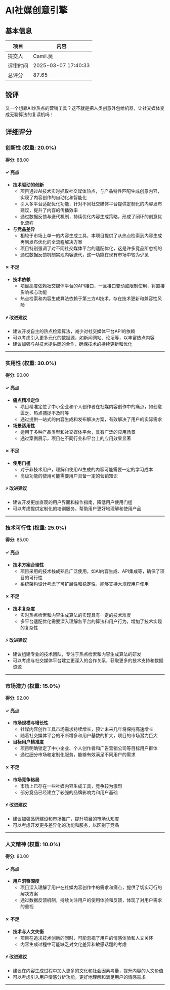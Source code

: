 # AI社媒创意引擎

## 基本信息

| 项目 | 内容 |
|------|------|
| 提交人 | Camil.吴 |
| 评审时间 | 2025-03-07 17:40:33 |
| 总评分 | 87.65 |

## 锐评

又一个想靠AI炒热点的营销工具？这不就是把人类创意外包给机器，让社交媒体变成无聊算法的复读机吗！

## 详细评分

### 创新性 (权重: 20.0%)

**得分**: 88.00

#### ✓ 亮点

* **技术驱动的创新**
  * 项目通过AI技术实时抓取社交媒体热点，与产品特性匹配生成创意内容，实现了内容创作的自动化和智能化
  * 引入多平台适配优化功能，针对不同社交媒体平台提供定制化的内容发布建议，提升了内容的传播效率
  * 通过数据反馈与迭代机制，持续优化内容生成策略，形成了闭环的创意优化流程
* **与竞品差异**
  * 相较于市场上单一的内容生成工具，本项目提供了从热点检索到内容生成再到发布优化的全流程解决方案
  * 项目特别强调了对不同社交媒体平台的适配优化，这是许多竞品所忽视的
  * 通过数据反馈机制实现内容迭代，这一功能在现有市场中较为少见

#### ✗ 不足

* **技术依赖**
  * 项目高度依赖社交媒体平台的API接口，一旦接口变动或限制使用，将直接影响核心功能
  * 热点检索和内容生成算法依赖于第三方AI技术，存在技术更新和兼容性风险

#### ⚡ 改进建议

* 建议开发自主的热点检索算法，减少对社交媒体平台API的依赖
* 可以考虑引入更多元化的数据源，如新闻网站、论坛等，以丰富热点内容
* 建议加强与AI技术提供商的合作，确保技术的持续更新和优化

---

### 实用性 (权重: 30.0%)

**得分**: 90.00

#### ✓ 亮点

* **痛点精准定位**
  * 项目精准定位了中小企业和个人创作者在社媒内容创作中的痛点，如创意匮乏、热点捕捉不及时等
  * 通过提供一站式的内容生成和发布解决方案，有效解决了用户的实际需求
* **场景适用性**
  * 适用于多种产品类型和社交媒体平台，具有广泛的应用场景
  * 通过案例展示，项目在不同行业和平台上的应用效果显著

#### ✗ 不足

* **使用门槛**
  * 对于非技术用户，理解和使用AI生成的内容可能需要一定的学习成本
  * 高级功能的使用可能需要用户具备一定的营销知识

#### ⚡ 改进建议

* 建议开发更加直观的用户界面和操作指南，降低用户使用门槛
* 可以考虑提供定制化的培训服务，帮助用户更好地理解和使用产品

---

### 技术可行性 (权重: 25.0%)

**得分**: 85.00

#### ✓ 亮点

* **技术方案合理性**
  * 项目采用的技术栈成熟且广泛使用，如AI内容生成、API集成等，确保了项目的可行性
  * 系统架构设计考虑了可扩展性和稳定性，能够支持大规模用户使用

#### ✗ 不足

* **技术复杂度**
  * 实时热点检索和内容生成算法的实现具有一定的技术难度
  * 多平台适配优化需要深入理解各平台的算法和用户行为，增加了技术实现的复杂性

#### ⚡ 改进建议

* 建议组建专业的技术团队，专注于热点检索和内容生成算法的研发
* 可以考虑与社交媒体平台建立更深入的合作关系，获取更多的技术支持和数据资源

---

### 市场潜力 (权重: 15.0%)

**得分**: 92.00

#### ✓ 亮点

* **市场规模与增长性**
  * 社媒内容创作工具市场需求持续增长，预计未来几年将保持高速增长
  * 随着社交媒体平台的不断增多和用户基数的扩大，项目的市场潜力巨大
* **目标用户精准度**
  * 项目明确锁定了中小企业、个人创作者和广告营销公司等目标用户群体
  * 通过细分市场和定制化服务，能够有效满足不同用户的需求

#### ✗ 不足

* **市场竞争格局**
  * 市场上已存在一些社媒内容生成工具，竞争较为激烈
  * 部分竞品已经建立了较强的品牌影响力和用户基础

#### ⚡ 改进建议

* 建议加强品牌建设和市场推广，提升项目的市场认知度
* 可以考虑开发更多差异化的功能和服务，以区别于竞品

---

### 人文精神 (权重: 10.0%)

**得分**: 80.00

#### ✓ 亮点

* **用户洞察深度**
  * 项目深入理解了用户在社媒内容创作中的需求和痛点，提供了切实可行的解决方案
  * 通过数据反馈机制，持续关注用户的使用体验和反馈，体现了对用户需求的重视

#### ✗ 不足

* **技术与人文失衡**
  * 项目在追求技术创新的同时，可能忽视了用户的情感体验和人文关怀
  * 内容生成过程中可能缺乏对文化差异和敏感话题的考虑

#### ⚡ 改进建议

* 建议在内容生成过程中加入更多的文化和社会因素考量，提升内容的人文价值
* 可以考虑引入用户情感分析功能，更好地理解和满足用户的情感需求

---

